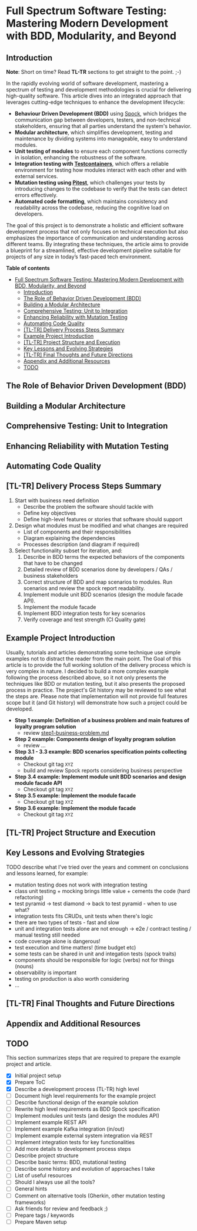 # Full Spectrum Software Testing: Mastering Modern Development with BDD, Modularity, and Beyond

## Introduction

**Note**: Short on time? Read **TL-TR** sections to get straight to the point. ;-)

In the rapidly evolving world of software development, mastering a spectrum of testing and development methodologies is
crucial for delivering high-quality software.
This article dives into an integrated approach that leverages cutting-edge techniques to enhance the development
lifecycle:

- **Behaviour Driven Development (BDD)** using [Spock](https://spockframework.org/), which bridges the communication gap
  between developers, testers, and non-technical stakeholders, ensuring that all parties understand the system's
  behavior.
- **Modular architecture**, which simplifies development, testing and maintenance by dividing systems into manageable,
  easy to understand modules.
- **Unit testing of modules** to ensure each component functions correctly in isolation, enhancing the robustness of the
  software.
- **Integration testing with [Testcontainers](https://testcontainers.com/)**, which offers a reliable environment for
  testing how modules interact with each other and with external services.
- **Mutation testing using [Pitest](https://pitest.org/)**, which challenges your tests by introducing changes to the
  codebase to verify that the tests can detect errors effectively.
- **Automated code formatting**, which maintains consistency and readability across the codebase, reducing the cognitive
  load on developers.

The goal of this project is to demonstrate a holistic and efficient software development process that not only focuses
on technical execution but also emphasizes the importance of communication and understanding across different teams.
By integrating these techniques,
the article aims to provide a blueprint for a streamlined, effective development pipeline
suitable for projects of any size in today’s fast-paced tech environment.

**Table of contents**

<!-- TOC -->
* [Full Spectrum Software Testing: Mastering Modern Development with BDD, Modularity, and Beyond](#full-spectrum-software-testing-mastering-modern-development-with-bdd-modularity-and-beyond)
  * [Introduction](#introduction)
  * [The Role of Behavior Driven Development (BDD)](#the-role-of-behavior-driven-development-bdd)
  * [Building a Modular Architecture](#building-a-modular-architecture)
  * [Comprehensive Testing: Unit to Integration](#comprehensive-testing-unit-to-integration)
  * [Enhancing Reliability with Mutation Testing](#enhancing-reliability-with-mutation-testing)
  * [Automating Code Quality](#automating-code-quality)
  * [[TL-TR] Delivery Process Steps Summary](#tl-tr-delivery-process-steps-summary)
  * [Example Project Introduction](#example-project-introduction)
  * [[TL-TR] Project Structure and Execution](#tl-tr-project-structure-and-execution)
  * [Key Lessons and Evolving Strategies](#key-lessons-and-evolving-strategies)
  * [[TL-TR] Final Thoughts and Future Directions](#tl-tr-final-thoughts-and-future-directions)
  * [Appendix and Additional Resources](#appendix-and-additional-resources)
  * [TODO](#todo)
<!-- TOC -->

## The Role of Behavior Driven Development (BDD)

## Building a Modular Architecture

## Comprehensive Testing: Unit to Integration

## Enhancing Reliability with Mutation Testing

## Automating Code Quality

## [TL-TR] Delivery Process Steps Summary

1. Start with business need definition
    - Describe the problem the software should tackle with
    - Define key objectives
    - Define high-level features or stories that software should support
2. Design what modules must be modified and what changes are required
    - List of components and their responsibilities
    - Diagram explaining the dependencies
    - Processes description (and diagram if required) 
3. Select functionality subset for iteration, and:
   1. Describe in BDD terms the expected behaviors of the components that have to be changed
   2. Detailed review of BDD scenarios done by developers / QAs / business stakeholders
   3. Correct structure of BDD and map scenarios to modules. Run scenarios and review the spock report readability.
   4. Implement module unit BDD scenarios (design the module facade API).
   5. Implement the module facade
   6. Implement BDD integration tests for key scenarios
   7. Verify coverage and test strength (CI Quality gate)

## Example Project Introduction

Usually, tutorials and articles demonstrating some technique use simple examples
not to distract the reader from the main point.
The Goal of this article is to provide the full working solution of the delivery process which is very complex in
nature.
I decided to build a more complex example following the process described above,
so it not only presents the techniques like BDD or mutation testing,
but it also presents the proposed process in practice.
The project's Git history may be reviewed to see what the steps are.
Please note that implementation will not provide full features scope but it
(and Git history) will demonstrate how such a project could be developed.

- **Step 1 example: Definition of a business problem and main features of loyalty program solution**
  - review [step1-business-problem.md](step1-business-problem.md)
- **Step 2 example: Components design of loyalty program solution**
  - review ...
- **Step 3.1 - 3.3 example: BDD scenarios specification points collecting module**
  - Checkout git tag `XYZ`
  - build and review Spock reports considering business perspective
- **Step 3.4 example: Implement module unit BDD scenarios and design module facade API**
  - Checkout git tag `XYZ`
- **Step 3.5 example: Implement the module facade**
  - Checkout git tag `XYZ`
- **Step 3.6 example: Implement the module facade**
  - Checkout git tag `XYZ`

## [TL-TR] Project Structure and Execution

## Key Lessons and Evolving Strategies

TODO describe what I've tried over the years and comment on conclusions and lessons learned, for example:

- mutation testing does not work with integration testing
- class unit testing + mocking brings little value + cements the code (hard refactoring)
- test pyramid -> test diamond -> back to test pyramid - when to use what?
- integration tests fits CRUDs, unit tests when there's logic
- there are two types of tests - fast and slow
- unit and integration tests alone are not enough -> e2e / contract testing / manual testing still needed
- code coverage alone is dangerous!
- test execution and time matters! (time budget etc)
- some tests can be shared in unit and integation tests (spock traits)
- components should be responsible for logic (verbs) not for things (nouns)
- observability is important
- testing on production is also worth considering
- ...

## [TL-TR] Final Thoughts and Future Directions

## Appendix and Additional Resources

## TODO

This section summarizes steps that are required to prepare the example project and article.

- [x] Initial project setup
- [x] Prepare ToC
- [x] Describe a development process (TL-TR) high level
- [ ] Document high level requirements for the example project
- [ ] Describe functional design of the example solution
- [ ] Rewrite high level requirements as BDD Spock specification
- [ ] Implement modules unit tests (and design the modules API)
- [ ] Implement example REST API
- [ ] Implement example Kafka integration (in/out)
- [ ] Implement example external system integration via REST
- [ ] Implement integration tests for key functionalities
- [ ] Add more details to development process steps
- [ ] Describe project structure
- [ ] Describe basic terms: BDD, mutational testing
- [ ] Describe some history and evolution of approaches I take
- [ ] List of useful resources
- [ ] Should I always use all the tools?
- [ ] General hints
- [ ] Comment on alternative tools (Gherkin, other mutation testing frameworks)
- [ ] Ask friends for review and feedback ;)
- [ ] Prepare tags / keywords
- [ ] Prepare Maven setup 
